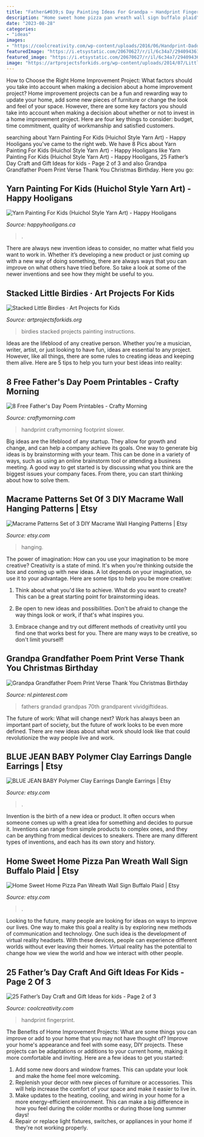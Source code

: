 ```yaml
---
title: "Father&#039;s Day Painting Ideas For Grandpa ~ Handprint Fingerprint"
description: "Home sweet home pizza pan wreath wall sign buffalo plaid"
date: "2023-08-28"
categories:
- "ideas"
images:
- "https://coolcreativity.com/wp-content/uploads/2016/06/Handprint-Daddy’s-Grilling-Partner-Card.jpg"
featuredImage: "https://i.etsystatic.com/20670627/r/il/6c34a7/2940943616/il_fullxfull.2940943616_7t1j.jpg"
featured_image: "https://i.etsystatic.com/20670627/r/il/6c34a7/2940943616/il_fullxfull.2940943616_7t1j.jpg"
image: "https://artprojectsforkids.org/wp-content/uploads/2014/07/Little-Birdies-Painting-650.jpg"
---
```



How to Choose the Right Home Improvement Project: What factors should you take into account when making a decision about a home improvement project?
Home improvement projects can be a fun and rewarding way to update your home, add some new pieces of furniture or change the look and feel of your space. However, there are some key factors you should take into account when making a decision about whether or not to invest in a home improvement project. Here are four key things to consider: budget, time commitment, quality of workmanship and satisfied customers.

	

		
searching about Yarn Painting For Kids (Huichol Style Yarn Art) - Happy Hooligans you've came to the right web. We have 8 Pics about Yarn Painting For Kids (Huichol Style Yarn Art) - Happy Hooligans like Yarn Painting For Kids (Huichol Style Yarn Art) - Happy Hooligans, 25 Father’s Day Craft and Gift Ideas for kids - Page 2 of 3 and also Grandpa Grandfather Poem Print Verse Thank You Christmas Birthday. Here you go:
		
    
## Yarn Painting For Kids (Huichol Style Yarn Art) - Happy Hooligans

<img loading=lazy src="https://happyhooligans.ca/wp-content/uploads/2020/06/owl-and-flower-art-on-styrofoam-tray-made-with-yarn.jpg" onerror="this.onerror=null;this.src='https://tse2.mm.bing.net/th?id=OIP.TY2_Sd7xuiss_7qX961DsQHaLH&amp;pid=15.1';" alt="Yarn Painting For Kids (Huichol Style Yarn Art) - Happy Hooligans">

_Source: happyhooligans.ca_

>. 

	

There are always new invention ideas to consider, no matter what field you want to work in. Whether it’s developing a new product or just coming up with a new way of doing something, there are always ways that you can improve on what others have tried before. So take a look at some of the newer inventions and see how they might be useful to you.

    
## Stacked Little Birdies · Art Projects For Kids

<img loading=lazy src="https://artprojectsforkids.org/wp-content/uploads/2014/07/Little-Birdies-Painting-650.jpg" onerror="this.onerror=null;this.src='https://tse4.mm.bing.net/th?id=OIP.EWG4bZF-2TopftW3wYIdLQHaHa&amp;pid=15.1';" alt="Stacked Little Birdies · Art Projects for Kids">

_Source: artprojectsforkids.org_

>birdies stacked projects painting instructions. 

	

Ideas are the lifeblood of any creative person. Whether you're a musician, writer, artist, or just looking to have fun, ideas are essential to any project. However, like all things, there are some rules to creating ideas and keeping them alive. Here are 5 tips to help you turn your best ideas into reality:

    
## 8 Free Father&#039;s Day Poem Printables - Crafty Morning

<img loading=lazy src="https://www.craftymorning.com/wp-content/uploads/2016/05/fishing-with-daddy-printable-poem.png" onerror="this.onerror=null;this.src='https://tse4.mm.bing.net/th?id=OIP.iJ4fewVrLoXkDNxAnKqolQHaJk&amp;pid=15.1';" alt="8 Free Father&#039;s Day Poem Printables - Crafty Morning">

_Source: craftymorning.com_

>handprint craftymorning footprint slower. 

	

Big ideas are the lifeblood of any startup. They allow for growth and change, and can help a company achieve its goals. One way to generate big ideas is by brainstorming with your team. This can be done in a variety of ways, such as using an online brainstorm tool or attending a business meeting. A good way to get started is by discussing what you think are the biggest issues your company faces. From there, you can start thinking about how to solve them.

    
## Macrame Patterns Set Of 3 DIY Macrame Wall Hanging Patterns | Etsy

<img loading=lazy src="https://i.etsystatic.com/22529552/r/il/4292cc/3065134167/il_fullxfull.3065134167_o7d9.jpg" onerror="this.onerror=null;this.src='https://tse3.mm.bing.net/th?id=OIP.sdh9KQJRishlAca9eO_nugHaLD&amp;pid=15.1';" alt="Macrame Patterns Set of 3 DIY Macrame Wall Hanging Patterns | Etsy">

_Source: etsy.com_

>hanging. 

	

The power of imagination: How can you use your imagination to be more creative?
Creativity is a state of mind. It's when you're thinking outside the box and coming up with new ideas. A lot depends on your imagination, so use it to your advantage. Here are some tips to help you be more creative:
1. Think about what you'd like to achieve. What do you want to create? This can be a great starting point for brainstorming ideas.

2. Be open to new ideas and possibilities. Don't be afraid to change the way things look or work, if that's what inspires you.

3. Embrace change and try out different methods of creativity until you find one that works best for you. There are many ways to be creative, so don't limit yourself!

    
## Grandpa Grandfather Poem Print Verse Thank You Christmas Birthday

<img loading=lazy src="https://i.pinimg.com/736x/e0/36/92/e036928a2425f2ca100e6888cbb92356.jpg" onerror="this.onerror=null;this.src='https://tse1.mm.bing.net/th?id=OIP.2U2fFXOdy4TJvnT1llzczAHaJc&amp;pid=15.1';" alt="Grandpa Grandfather Poem Print Verse Thank You Christmas Birthday">

_Source: nl.pinterest.com_

>fathers grandad grandpas 70th grandparent vividgiftideas. 

	

The future of work: What will change next?
Work has always been an important part of society, but the future of work looks to be even more defined. There are new ideas about what work should look like that could revolutionize the way people live and work.

    
## BLUE JEAN BABY Polymer Clay Earrings Dangle Earrings | Etsy

<img loading=lazy src="https://i.etsystatic.com/22261692/r/il/c300a6/2642998371/il_fullxfull.2642998371_b2on.jpg" onerror="this.onerror=null;this.src='https://tse1.mm.bing.net/th?id=OIP.LJ40EYbsHmQO1P2MSG6ENgHaJ4&amp;pid=15.1';" alt="BLUE JEAN BABY Polymer Clay Earrings Dangle Earrings | Etsy">

_Source: etsy.com_

>. 

	

Invention is the birth of a new idea or product. It often occurs when someone comes up with a great idea for something and decides to pursue it. Inventions can range from simple products to complex ones, and they can be anything from medical devices to sneakers. There are many different types of inventions, and each has its own story and history.

    
## Home Sweet Home Pizza Pan Wreath Wall Sign Buffalo Plaid | Etsy

<img loading=lazy src="https://i.etsystatic.com/20670627/r/il/6c34a7/2940943616/il_fullxfull.2940943616_7t1j.jpg" onerror="this.onerror=null;this.src='https://tse3.mm.bing.net/th?id=OIP.idDuqQ-nCx2PP50ITj66LgHaJ4&amp;pid=15.1';" alt="Home Sweet Home Pizza Pan Wreath Wall Sign Buffalo Plaid | Etsy">

_Source: etsy.com_

>. 

	

Looking to the future, many people are looking for ideas on ways to improve our lives. One way to make this goal a reality is by exploring new methods of communication and technology. One such idea is the development of virtual reality headsets. With these devices, people can experience different worlds without ever leaving their homes. Virtual reality has the potential to change how we view the world and how we interact with other people.

    
## 25 Father’s Day Craft And Gift Ideas For Kids - Page 2 Of 3

<img loading=lazy src="https://coolcreativity.com/wp-content/uploads/2016/06/Handprint-Daddy’s-Grilling-Partner-Card.jpg" onerror="this.onerror=null;this.src='https://tse1.mm.bing.net/th?id=OIP.m9TqBGrBqjdyoJVF5CgiZgHaLH&amp;pid=15.1';" alt="25 Father’s Day Craft and Gift Ideas for kids - Page 2 of 3">

_Source: coolcreativity.com_

>handprint fingerprint. 

	

The Benefits of Home Improvement Projects: What are some things you can improve or add to your home that you may not have thought of?
Improve your home's appearance and feel with some easy, DIY projects. These projects can be adaptations or additions to your current home, making it more comfortable and inviting. Here are a few ideas to get you started: 
1. Add some new doors and window frames. This can update your look and make the home feel more welcoming. 
2. Replenish your decor with new pieces of furniture or accessories. This will help increase the comfort of your space and make it easier to live in. 
3. Make updates to the heating, cooling, and wiring in your home for a more energy-efficient environment. This can make a big difference in how you feel during the colder months or during those long summer days! 
4. Repair or replace light fixtures, switches, or appliances in your home if they're not working properly.

